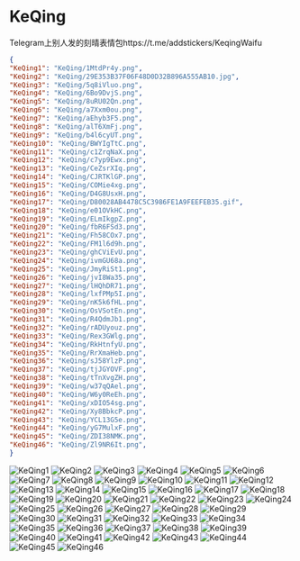 # KeQing

Telegram上别人发的刻晴表情包https://t.me/addstickers/KeqingWaifu

```json
{
"KeQing1": "KeQing/1MtdPr4y.png",
"KeQing2": "KeQing/29E353B37F06F48D0D32B896A555AB10.jpg",
"KeQing3": "KeQing/5q8iVluo.png",
"KeQing4": "KeQing/6Bo9DvjS.png",
"KeQing5": "KeQing/8uRU02Qn.png",
"KeQing6": "KeQing/a7Xxm0ou.png",
"KeQing7": "KeQing/aEhyb3F5.png",
"KeQing8": "KeQing/alT6XmFj.png",
"KeQing9": "KeQing/b4l6cyUT.png",
"KeQing10": "KeQing/BWYIgTtC.png",
"KeQing11": "KeQing/c1ZrqNaX.png",
"KeQing12": "KeQing/c7yp9Ewx.png",
"KeQing13": "KeQing/CeZsrXIq.png",
"KeQing14": "KeQing/CJRTKlGP.png",
"KeQing15": "KeQing/COMie4xg.png",
"KeQing16": "KeQing/D4G8UsxH.png",
"KeQing17": "KeQing/D80028AB4478C5C3986FE1A9FEEFEB35.gif",
"KeQing18": "KeQing/e01OVkHC.png",
"KeQing19": "KeQing/ELmIkgpZ.png",
"KeQing20": "KeQing/fbR6FSd3.png",
"KeQing21": "KeQing/Fh58COx7.png",
"KeQing22": "KeQing/FM1l6d9h.png",
"KeQing23": "KeQing/ghCViEvU.png",
"KeQing24": "KeQing/ivmGU68a.png",
"KeQing25": "KeQing/JmyRiSt1.png",
"KeQing26": "KeQing/jvI8Wa35.png",
"KeQing27": "KeQing/lHQhDR71.png",
"KeQing28": "KeQing/lxfPMp5I.png",
"KeQing29": "KeQing/nK5k6fHL.png",
"KeQing30": "KeQing/OsVSotEn.png",
"KeQing31": "KeQing/R4QdmJb1.png",
"KeQing32": "KeQing/rADUyouz.png",
"KeQing33": "KeQing/Rex3GWlg.png",
"KeQing34": "KeQing/RkHtnfyU.png",
"KeQing35": "KeQing/RrXmaHeb.png",
"KeQing36": "KeQing/sJ58YlzP.png",
"KeQing37": "KeQing/tjJGYOVF.png",
"KeQing38": "KeQing/tTnXvgZH.png",
"KeQing39": "KeQing/w37qQAel.png",
"KeQing40": "KeQing/W6y0ReEh.png",
"KeQing41": "KeQing/xDIO54sg.png",
"KeQing42": "KeQing/Xy8BbkcP.png",
"KeQing43": "KeQing/YCL13G5e.png",
"KeQing44": "KeQing/yG7MulxF.png",
"KeQing45": "KeQing/ZDI38NMK.png",
"KeQing46": "KeQing/Zl9NR6It.png",
}
```
![KeQing1](https://cdn.bilicdn.tk/gh/kasisama/ValineCDN@master/KeQing/1MtdPr4y.png)
![KeQing2](https://cdn.bilicdn.tk/gh/kasisama/ValineCDN@master/KeQing/29E353B37F06F48D0D32B896A555AB10.jpg)
![KeQing3](https://cdn.bilicdn.tk/gh/kasisama/ValineCDN@master/KeQing/5q8iVluo.png)
![KeQing4](https://cdn.bilicdn.tk/gh/kasisama/ValineCDN@master/KeQing/6Bo9DvjS.png)
![KeQing5](https://cdn.bilicdn.tk/gh/kasisama/ValineCDN@master/KeQing/8uRU02Qn.png)
![KeQing6](https://cdn.bilicdn.tk/gh/kasisama/ValineCDN@master/KeQing/a7Xxm0ou.png)
![KeQing7](https://cdn.bilicdn.tk/gh/kasisama/ValineCDN@master/KeQing/aEhyb3F5.png)
![KeQing8](https://cdn.bilicdn.tk/gh/kasisama/ValineCDN@master/KeQing/alT6XmFj.png)
![KeQing9](https://cdn.bilicdn.tk/gh/kasisama/ValineCDN@master/KeQing/b4l6cyUT.png)
![KeQing10](https://cdn.bilicdn.tk/gh/kasisama/ValineCDN@master/KeQing/BWYIgTtC.png)
![KeQing11](https://cdn.bilicdn.tk/gh/kasisama/ValineCDN@master/KeQing/c1ZrqNaX.png)
![KeQing12](https://cdn.bilicdn.tk/gh/kasisama/ValineCDN@master/KeQing/c7yp9Ewx.png)
![KeQing13](https://cdn.bilicdn.tk/gh/kasisama/ValineCDN@master/KeQing/CeZsrXIq.png)
![KeQing14](https://cdn.bilicdn.tk/gh/kasisama/ValineCDN@master/KeQing/CJRTKlGP.png)
![KeQing15](https://cdn.bilicdn.tk/gh/kasisama/ValineCDN@master/KeQing/COMie4xg.png)
![KeQing16](https://cdn.bilicdn.tk/gh/kasisama/ValineCDN@master/KeQing/D4G8UsxH.png)
![KeQing17](https://cdn.bilicdn.tk/gh/kasisama/ValineCDN@master/KeQing/D80028AB4478C5C3986FE1A9FEEFEB35.gif)
![KeQing18](https://cdn.bilicdn.tk/gh/kasisama/ValineCDN@master/KeQing/e01OVkHC.png)
![KeQing19](https://cdn.bilicdn.tk/gh/kasisama/ValineCDN@master/KeQing/ELmIkgpZ.png)
![KeQing20](https://cdn.bilicdn.tk/gh/kasisama/ValineCDN@master/KeQing/fbR6FSd3.png)
![KeQing21](https://cdn.bilicdn.tk/gh/kasisama/ValineCDN@master/KeQing/Fh58COx7.png)
![KeQing22](https://cdn.bilicdn.tk/gh/kasisama/ValineCDN@master/KeQing/FM1l6d9h.png)
![KeQing23](https://cdn.bilicdn.tk/gh/kasisama/ValineCDN@master/KeQing/ghCViEvU.png)
![KeQing24](https://cdn.bilicdn.tk/gh/kasisama/ValineCDN@master/KeQing/ivmGU68a.png)
![KeQing25](https://cdn.bilicdn.tk/gh/kasisama/ValineCDN@master/KeQing/JmyRiSt1.png)
![KeQing26](https://cdn.bilicdn.tk/gh/kasisama/ValineCDN@master/KeQing/jvI8Wa35.png)
![KeQing27](https://cdn.bilicdn.tk/gh/kasisama/ValineCDN@master/KeQing/lHQhDR71.png)
![KeQing28](https://cdn.bilicdn.tk/gh/kasisama/ValineCDN@master/KeQing/lxfPMp5I.png)
![KeQing29](https://cdn.bilicdn.tk/gh/kasisama/ValineCDN@master/KeQing/nK5k6fHL.png)
![KeQing30](https://cdn.bilicdn.tk/gh/kasisama/ValineCDN@master/KeQing/OsVSotEn.png)
![KeQing31](https://cdn.bilicdn.tk/gh/kasisama/ValineCDN@master/KeQing/R4QdmJb1.png)
![KeQing32](https://cdn.bilicdn.tk/gh/kasisama/ValineCDN@master/KeQing/rADUyouz.png)
![KeQing33](https://cdn.bilicdn.tk/gh/kasisama/ValineCDN@master/KeQing/Rex3GWlg.png)
![KeQing34](https://cdn.bilicdn.tk/gh/kasisama/ValineCDN@master/KeQing/RkHtnfyU.png)
![KeQing35](https://cdn.bilicdn.tk/gh/kasisama/ValineCDN@master/KeQing/RrXmaHeb.png)
![KeQing36](https://cdn.bilicdn.tk/gh/kasisama/ValineCDN@master/KeQing/sJ58YlzP.png)
![KeQing37](https://cdn.bilicdn.tk/gh/kasisama/ValineCDN@master/KeQing/tjJGYOVF.png)
![KeQing38](https://cdn.bilicdn.tk/gh/kasisama/ValineCDN@master/KeQing/tTnXvgZH.png)
![KeQing39](https://cdn.bilicdn.tk/gh/kasisama/ValineCDN@master/KeQing/w37qQAel.png)
![KeQing40](https://cdn.bilicdn.tk/gh/kasisama/ValineCDN@master/KeQing/W6y0ReEh.png)
![KeQing41](https://cdn.bilicdn.tk/gh/kasisama/ValineCDN@master/KeQing/xDIO54sg.png)
![KeQing42](https://cdn.bilicdn.tk/gh/kasisama/ValineCDN@master/KeQing/Xy8BbkcP.png)
![KeQing43](https://cdn.bilicdn.tk/gh/kasisama/ValineCDN@master/KeQing/YCL13G5e.png)
![KeQing44](https://cdn.bilicdn.tk/gh/kasisama/ValineCDN@master/KeQing/yG7MulxF.png)
![KeQing45](https://cdn.bilicdn.tk/gh/kasisama/ValineCDN@master/KeQing/ZDI38NMK.png)
![KeQing46](https://cdn.bilicdn.tk/gh/kasisama/ValineCDN@master/KeQing/Zl9NR6It.png)